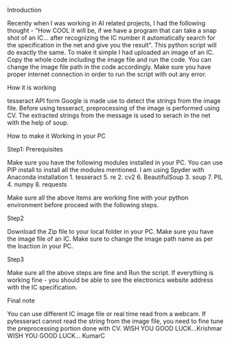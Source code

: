 Introduction

   Recently when I was working in AI related projects, I had the following
thought - "How COOL it will be, if we have a program that can take a snap
shot of an IC... after recognizing the IC number it automatically search 
for the specification in the net and give you the result".
   This python script will do exactly the same. To make it simple I had
uploaded an image of an IC. Copy the whole code including the image file and 
run the code. You can change the image file path in the code accordingly. 
Make sure you have proper internet connection in order to run the 
script with out any error. 

How it is working


tesseract API form Google is made use to detect the strings from the image file. 
Before using tesseract, preprocessing of the image is performed using CV.
The extracted strings from the message is used to serach in the net with the 
help of soup.

How to make it Working in your PC


Step1: Prerequisites

Make sure you have the following modules installed in your PC. You can use PIP 
install to install all the modules mentioned. I am using Spyder with Anaconda installation
	1. tesseract		5. re
	2. cv2				6. BeautifulSoup 
	3. soup				7. PIL
	4. numpy			8. requests
	

Make sure all the above items are working fine with your python environment before
proceed with the following steps.

Step2 

Download the Zip file to your local folder in your PC. Make sure you have the image
file of an IC. Make sure to change the image path name as per the loaction in your PC.

Step3 

Make sure all the above steps are fine and Run the script.
If everything is working fine - you should be able to see the electronics website
address with the IC specification.

Final note

You can use different IC image file or real time read from a webcam.
If pytesseract cannot read the string from the image file, you need to fine tune the preprocessing 
portion done with CV.
WISH YOU GOOD LUCK...Krishmar
WISH YOU GOOD LUCK... KumarC
